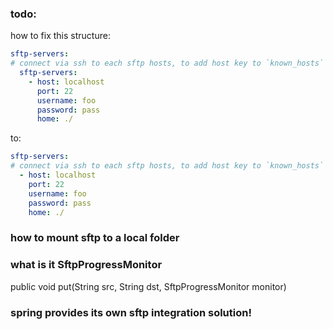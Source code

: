 ### todo:

how to fix this structure:
```yaml
sftp-servers:
# connect via ssh to each sftp hosts, to add host key to `known_hosts`
  sftp-servers:
    - host: localhost
      port: 22
      username: foo
      password: pass
      home: ./
```
to:
```yaml
sftp-servers:
# connect via ssh to each sftp hosts, to add host key to `known_hosts`
  - host: localhost
    port: 22
    username: foo
    password: pass
    home: ./
```

### how to mount sftp to a local folder

### what is it SftpProgressMonitor

public void put(String src, String dst, SftpProgressMonitor monitor)

### spring provides its own sftp integration solution!
